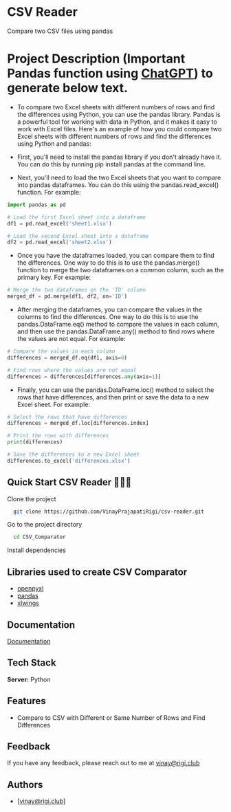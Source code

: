
# CSV Reader 

Compare two CSV files using pandas

# Project Description (Important Pandas function using [ChatGPT](https://chat.openai.com/chat)) to generate below text.
* To compare two Excel sheets with different numbers of rows and find the differences using Python, you can use the pandas library. Pandas is a powerful tool for working with data in Python, and it makes it easy to work with Excel files. Here's an example of how you could compare two Excel sheets with different numbers of rows and find the differences using Python and pandas:

* First, you'll need to install the pandas library if you don't already have it. You can do this by running pip install pandas at the command line.

* Next, you'll need to load the two Excel sheets that you want to compare into pandas dataframes. You can do this using the pandas.read_excel() function. For example:

```python
import pandas as pd

# Load the first Excel sheet into a dataframe
df1 = pd.read_excel('sheet1.xlsx')

# Load the second Excel sheet into a dataframe
df2 = pd.read_excel('sheet2.xlsx')
```

* Once you have the dataframes loaded, you can compare them to find the differences. One way to do this is to use the pandas.merge() function to merge the two dataframes on a common column, such as the primary key. For example:


```python
# Merge the two dataframes on the 'ID' column
merged_df = pd.merge(df1, df2, on='ID')
```

* After merging the dataframes, you can compare the values in the columns to find the differences. One way to do this is to use the pandas.DataFrame.eq() method to compare the values in each column, and then use the pandas.DataFrame.any() method to find rows where the values are not equal. For example:

```python
# Compare the values in each column
differences = merged_df.eq(df1, axis=0)

# Find rows where the values are not equal
differences = differences[differences.any(axis=1)]
```
* Finally, you can use the pandas.DataFrame.loc() method to select the rows that have differences, and then print or save the data to a new Excel sheet. For example:
```python
# Select the rows that have differences
differences = merged_df.loc[differences.index]

# Print the rows with differences
print(differences)

# Save the differences to a new Excel sheet
differences.to_excel('differences.xlsx')
```




## Quick Start CSV Reader 🧑🏻‍💻


Clone the project

```bash
  git clone https://github.com/VinayPrajapatiRigi/csv-reader.git
```

Go to the project directory

```bash
  cd CSV_Comparator
```

Install dependencies



## Libraries used to create CSV Comparator 

 - [openpyxl](https://openpyxl.readthedocs.io/en/stable/)
 - [pandas](https://pandas.pydata.org/docs/)
 - [xlwings](https://docs.xlwings.org/en/stable/)
 


## Documentation

[Documentation](https://pandas.pydata.org/docs/reference/api/pandas.read_csv.html)





## Tech Stack

**Server:** Python




## Features

- Compare to CSV with Different or Same Number of Rows and Find Differences



## Feedback

If you have any feedback, please reach out to me at vinay@rigi.club


## Authors

- [vinay@rigi.club]

